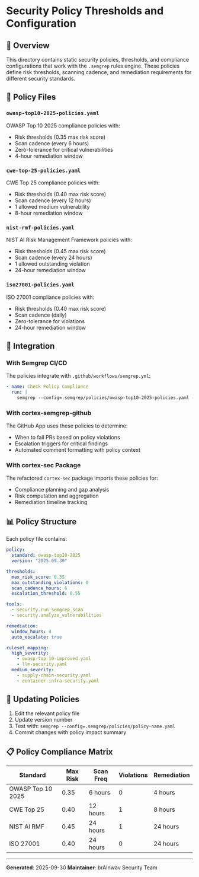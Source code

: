 # Security Policy Thresholds and Configuration

## 🎯 Overview

This directory contains static security policies, thresholds, and compliance configurations that work with the `.semgrep` rules engine. These policies define risk thresholds, scanning cadence, and remediation requirements for different security standards.

## 📁 Policy Files

### `owasp-top10-2025-policies.yaml`
OWASP Top 10 2025 compliance policies with:
- Risk thresholds (0.35 max risk score)
- Scan cadence (every 6 hours)
- Zero-tolerance for critical vulnerabilities
- 4-hour remediation window

### `cwe-top-25-policies.yaml`
CWE Top 25 compliance policies with:
- Risk thresholds (0.40 max risk score)
- Scan cadence (every 12 hours)
- 1 allowed medium vulnerability
- 8-hour remediation window

### `nist-rmf-policies.yaml`
NIST AI Risk Management Framework policies with:
- Risk thresholds (0.45 max risk score)
- Scan cadence (every 24 hours)
- 1 allowed outstanding violation
- 24-hour remediation window

### `iso27001-policies.yaml`
ISO 27001 compliance policies with:
- Risk thresholds (0.40 max risk score)
- Scan cadence (daily)
- Zero-tolerance for violations
- 24-hour remediation window

## 🚀 Integration

### With Semgrep CI/CD

The policies integrate with `.github/workflows/semgrep.yml`:

```yaml
- name: Check Policy Compliance
  run: |
    semgrep --config=.semgrep/policies/owasp-top10-2025-policies.yaml --metrics=on
```

### With cortex-semgrep-github

The GitHub App uses these policies to determine:
- When to fail PRs based on policy violations
- Escalation triggers for critical findings
- Automated comment formatting with policy context

### With cortex-sec Package

The refactored `cortex-sec` package imports these policies for:
- Compliance planning and gap analysis
- Risk computation and aggregation
- Remediation timeline tracking

## 📊 Policy Structure

Each policy file contains:

```yaml
policy:
  standard: owasp-top10-2025
  version: "2025.09.30"

thresholds:
  max_risk_score: 0.35
  max_outstanding_violations: 0
  scan_cadence_hours: 6
  escalation_threshold: 0.55

tools:
  - security.run_semgrep_scan
  - security.analyze_vulnerabilities

remediation:
  window_hours: 4
  auto_escalate: true

ruleset_mapping:
  high_severity:
    - owasp-top-10-improved.yaml
    - llm-security.yaml
  medium_severity:
    - supply-chain-security.yaml
    - container-infra-security.yaml
```

## 🔄 Updating Policies

1. Edit the relevant policy file
2. Update version number
3. Test with: `semgrep --config=.semgrep/policies/policy-name.yaml`
4. Commit changes with policy impact summary

## 📋 Policy Compliance Matrix

| Standard | Max Risk | Scan Freq | Violations | Remediation |
|----------|-----------|-----------|------------|-------------|
| OWASP Top 10 2025 | 0.35 | 6 hours | 0 | 4 hours |
| CWE Top 25 | 0.40 | 12 hours | 1 | 8 hours |
| NIST AI RMF | 0.45 | 24 hours | 1 | 24 hours |
| ISO 27001 | 0.40 | 24 hours | 0 | 24 hours |

---

**Generated**: 2025-09-30
**Maintainer**: brAInwav Security Team
